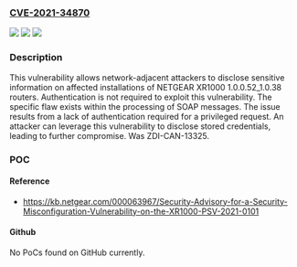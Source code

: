 ### [CVE-2021-34870](https://cve.mitre.org/cgi-bin/cvename.cgi?name=CVE-2021-34870)
![](https://img.shields.io/static/v1?label=Product&message=XR1000&color=blue)
![](https://img.shields.io/static/v1?label=Version&message=1.0.0.52_1.0.38%20&color=brightgreen)
![](https://img.shields.io/static/v1?label=Vulnerability&message=CWE-306%3A%20Missing%20Authentication%20for%20Critical%20Function&color=brightgreen)

### Description

This vulnerability allows network-adjacent attackers to disclose sensitive information on affected installations of NETGEAR XR1000 1.0.0.52_1.0.38 routers. Authentication is not required to exploit this vulnerability. The specific flaw exists within the processing of SOAP messages. The issue results from a lack of authentication required for a privileged request. An attacker can leverage this vulnerability to disclose stored credentials, leading to further compromise. Was ZDI-CAN-13325.

### POC

#### Reference
- https://kb.netgear.com/000063967/Security-Advisory-for-a-Security-Misconfiguration-Vulnerability-on-the-XR1000-PSV-2021-0101

#### Github
No PoCs found on GitHub currently.

